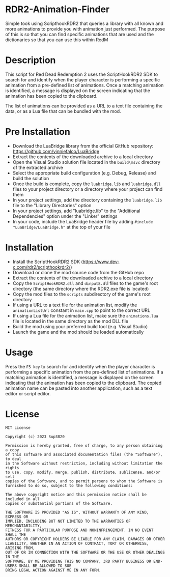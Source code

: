 # RDR2-Animation-Finder
Simple took using ScripthookRDR2 that queries a library with all known and more animations to provide you with animation just performed. The purpose of this is so that you can find specific animations that are used and the dictionaries so that you can use this within RedM 


# Description
This script for Red Dead Redemption 2 uses the ScriptHookRDR2 SDK to search for and identify when the player character is performing a specific animation from a pre-defined list of animations. Once a matching animation is identified, a message is displayed on the screen indicating that the animation has been copied to the clipboard.

The list of animations can be provided as a URL to a text file containing the data, or as a Lua file that can be bundled with the mod.

# Pre Installation
* Download the LuaBridge library from the official GitHub repository: https://github.com/vinniefalco/LuaBridge
* Extract the contents of the downloaded archive to a local directory
* Open the Visual Studio solution file located in the `build\msvc` directory of the extracted archive
* Select the appropriate build configuration (e.g. Debug, Release) and build the solution
* Once the build is complete, copy the `luabridge.lib` and `luabridge.dll` files to your project directory or a directory where your project can find them
* In your project settings, add the directory containing the `luabridge.lib` file to the "Library Directories" option
* In your project settings, add "luabridge.lib" to the "Additional Dependencies" option under the "Linker" settings
* In your code, include the LuaBridge header file by adding `#include "LuaBridge/LuaBridge.h"` at the top of your file

# Installation
* Install the ScriptHookRDR2 SDK (https://www.dev-c.com/rdr2/scripthookrdr2/)
* Download or clone the mod source code from the GitHub repo
* Extract the contents of the downloaded archive to a local directory
* Copy the `ScriptHookRDR2.dll` and `dinput8.dl`l files to the game's root directory (the same directory where the RDR2.exe file is located)
* Copy the mod files to the `scripts` subdirectory of the game's root directory
* If using a URL to a text file for the animation list, modify the `animationListUrl` constant in `main.cpp` to point to the correct URL
* If using a Lua file for the animation list, make sure the `animations.lua` file is located in the same directory as the mod DLL file
* Build the mod using your preferred build tool (e.g. Visual Studio)
* Launch the game and the mod should be loaded automatically


# Usage
Press the `F5 key` to search for and identify when the player character is performing a specific animation from the pre-defined list of animations. If a matching animation is identified, a message is displayed on the screen indicating that the animation has been copied to the clipboard. The copied animation name can be pasted into another application, such as a text editor or script editor.


# License
```
MIT License

Copyright (c) 2023 Sup3820

Permission is hereby granted, free of charge, to any person obtaining a copy
of this software and associated documentation files (the "Software"), to deal
in the Software without restriction, including without limitation the rights
to use, copy, modify, merge, publish, distribute, sublicense, and/or sell
copies of the Software, and to permit persons to whom the Software is
furnished to do so, subject to the following conditions:

The above copyright notice and this permission notice shall be included in all
copies or substantial portions of the Software.

THE SOFTWARE IS PROVIDED "AS IS", WITHOUT WARRANTY OF ANY KIND, EXPRESS OR
IMPLIED, INCLUDING BUT NOT LIMITED TO THE WARRANTIES OF MERCHANTABILITY,
FITNESS FOR A PARTICULAR PURPOSE AND NONINFRINGEMENT. IN NO EVENT SHALL THE
AUTHORS OR COPYRIGHT HOLDERS BE LIABLE FOR ANY CLAIM, DAMAGES OR OTHER
LIABILITY, WHETHER IN AN ACTION OF CONTRACT, TORT OR OTHERWISE, ARISING FROM,
OUT OF OR IN CONNECTION WITH THE SOFTWARE OR THE USE OR OTHER DEALINGS IN THE
SOFTWARE. BY ME PROVIDING THIS NO COMPANY, 3RD PARTY BUSINESS OR END-USERS SHALL BE ALLOWED TO SUE
BRING LEGAL ACTION AGAINST ME IN ANY FORM. 
```
